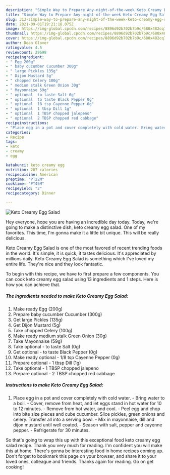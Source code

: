 ```yaml
---
description: "Simple Way to Prepare Any-night-of-the-week Keto Creamy Egg Salad"
title: "Simple Way to Prepare Any-night-of-the-week Keto Creamy Egg Salad"
slug: 313-simple-way-to-prepare-any-night-of-the-week-keto-creamy-egg-salad
date: 2021-09-01T19:21:18.075Z
image: https://img-global.cpcdn.com/recipes/8896d92b702b7b9c/680x482cq70/keto-creamy-egg-salad-recipe-main-photo.jpg
thumbnail: https://img-global.cpcdn.com/recipes/8896d92b702b7b9c/680x482cq70/keto-creamy-egg-salad-recipe-main-photo.jpg
cover: https://img-global.cpcdn.com/recipes/8896d92b702b7b9c/680x482cq70/keto-creamy-egg-salad-recipe-main-photo.jpg
author: Dean Glover
ratingvalue: 4.5
reviewcount: 29698
recipeingredient:
- " Egg 200g"
- " baby cucumber Cucumber 300g"
- " large Pickles 135g"
- " Dijon Mustard 5g"
- " chopped Celery 100g"
- " medium stalk Green Onion 30g"
- " Mayonnaise 59g"
- " optional  to taste Salt 0g"
- " optional  to taste Black Pepper 0g"
- " optional  18 tsp Cayenne Pepper 0g"
- " optional  1 tbsp Dill 1g"
- " optional  1 TBSP chopped jalepeno"
- " optional  2 TBSP chopped red cabbage"
recipeinstructions:
- "Place egg in a pot and cover completely with cold water. Bring water to a boil. Cover, remove from heat, and let eggs stand in hot water for 10 to 12 minutes. Remove from hot water, and cool. Peel egg and chop into bite size pieces and cube cucumber. Slice pickles, green onions and celery. Transfer all into a serving bowl. Mix in mayonnaise, dill and dijon mustard until well coated. Season with salt, pepper and cayenne pepper. Refrigerate for 30 minutes."
categories:
- Recipe
tags:
- keto
- creamy
- egg

katakunci: keto creamy egg 
nutrition: 207 calories
recipecuisine: American
preptime: "PT22M"
cooktime: "PT45M"
recipeyield: "2"
recipecategory: Dinner

---
```



![Keto Creamy Egg Salad](https://img-global.cpcdn.com/recipes/8896d92b702b7b9c/680x482cq70/keto-creamy-egg-salad-recipe-main-photo.jpg)

Hey everyone, hope you are having an incredible day today. Today, we're going to make a distinctive dish, keto creamy egg salad. One of my favorites. This time, I'm gonna make it a little bit unique. This will be really delicious.



Keto Creamy Egg Salad is one of the most favored of recent trending foods in the world. It's simple, it is quick, it tastes delicious. It's appreciated by millions daily. Keto Creamy Egg Salad is something which I've loved my entire life. They're nice and they look fantastic.


To begin with this recipe, we have to first prepare a few components. You can cook keto creamy egg salad using 13 ingredients and 1 steps. Here is how you can achieve that.

<!--inarticleads1-->

##### The ingredients needed to make Keto Creamy Egg Salad:

1. Make ready  Egg (200g)
1. Prepare  baby cucumber Cucumber (300g)
1. Get  large Pickles (135g)
1. Get  Dijon Mustard (5g)
1. Take  chopped Celery (100g)
1. Make ready  medium stalk Green Onion (30g)
1. Take  Mayonnaise (59g)
1. Take  optional - to taste Salt (0g)
1. Get  optional - to taste Black Pepper (0g)
1. Make ready  optional - 1/8 tsp Cayenne Pepper (0g)
1. Prepare  optional - 1 tbsp Dill (1g)
1. Take  optional - 1 TBSP chopped jalepeno
1. Prepare  optional - 2 TBSP chopped red cabbage




<!--inarticleads2-->

##### Instructions to make Keto Creamy Egg Salad:

1. Place egg in a pot and cover completely with cold water. - Bring water to a boil. - Cover, remove from heat, and let eggs stand in hot water for 10 to 12 minutes. - Remove from hot water, and cool. - Peel egg and chop into bite size pieces and cube cucumber. Slice pickles, green onions and celery. Transfer all into a serving bowl. - Mix in mayonnaise, dill and dijon mustard until well coated. - Season with salt, pepper and cayenne pepper. - Refrigerate for 30 minutes.




So that's going to wrap this up with this exceptional food keto creamy egg salad recipe. Thank you very much for reading. I'm confident you will make this at home. There's gonna be interesting food in home recipes coming up. Don't forget to bookmark this page on your browser, and share it to your loved ones, colleague and friends. Thanks again for reading. Go on get cooking!
